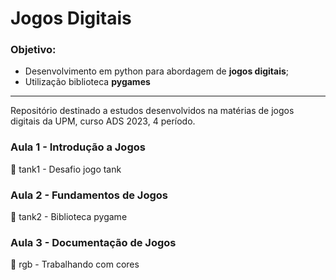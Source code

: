 # Jogos Digitais

### Objetivo:

* Desenvolvimento em python para abordagem de **jogos digitais**;
* Utilização biblioteca **pygames**

---

Repositório destinado a estudos desenvolvidos na matérias de jogos digitais da UPM, curso ADS 2023, 4 período.

### Aula 1 - Introdução a Jogos
📁 tank1 - Desafio jogo tank

### Aula 2 - Fundamentos de Jogos
📁 tank2 - Biblioteca pygame

### Aula 3 - Documentação de Jogos
📁 rgb - Trabalhando com cores
